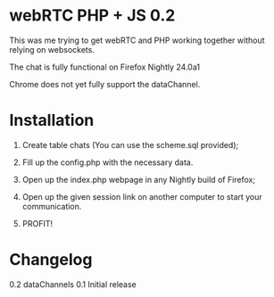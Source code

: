 webRTC PHP + JS 0.2
===============

This was me trying to get webRTC and PHP working together without relying on websockets.

The chat is fully functional on Firefox Nightly 24.0a1

Chrome does not yet fully support the dataChannel.

Installation
===========
1. Create table chats (You can use the scheme.sql provided);

2. Fill up the config.php with the necessary data.

3. Open up the index.php webpage in any Nightly build of Firefox;

4. Open up the given session link on another computer to start your communication.

5. PROFIT!

Changelog
=========
0.2 dataChannels
0.1 Initial release